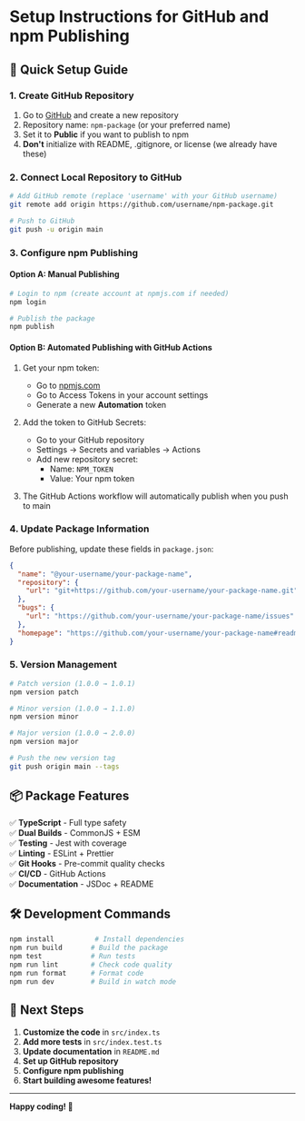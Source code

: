 # Setup Instructions for GitHub and npm Publishing

## 🚀 Quick Setup Guide

### 1. Create GitHub Repository

1. Go to [GitHub](https://github.com) and create a new repository
2. Repository name: `npm-package` (or your preferred name)
3. Set it to **Public** if you want to publish to npm
4. **Don't** initialize with README, .gitignore, or license (we already have these)

### 2. Connect Local Repository to GitHub

```bash
# Add GitHub remote (replace 'username' with your GitHub username)
git remote add origin https://github.com/username/npm-package.git

# Push to GitHub
git push -u origin main
```

### 3. Configure npm Publishing

#### Option A: Manual Publishing
```bash
# Login to npm (create account at npmjs.com if needed)
npm login

# Publish the package
npm publish
```

#### Option B: Automated Publishing with GitHub Actions
1. Get your npm token:
   - Go to [npmjs.com](https://www.npmjs.com)
   - Go to Access Tokens in your account settings
   - Generate a new **Automation** token

2. Add the token to GitHub Secrets:
   - Go to your GitHub repository
   - Settings → Secrets and variables → Actions
   - Add new repository secret:
     - Name: `NPM_TOKEN`
     - Value: Your npm token

3. The GitHub Actions workflow will automatically publish when you push to main

### 4. Update Package Information

Before publishing, update these fields in `package.json`:

```json
{
  "name": "@your-username/your-package-name",
  "repository": {
    "url": "git+https://github.com/your-username/your-package-name.git"
  },
  "bugs": {
    "url": "https://github.com/your-username/your-package-name/issues"
  },
  "homepage": "https://github.com/your-username/your-package-name#readme"
}
```

### 5. Version Management

```bash
# Patch version (1.0.0 → 1.0.1)
npm version patch

# Minor version (1.0.0 → 1.1.0)
npm version minor

# Major version (1.0.0 → 2.0.0)
npm version major

# Push the new version tag
git push origin main --tags
```

## 📦 Package Features

✅ **TypeScript** - Full type safety  
✅ **Dual Builds** - CommonJS + ESM  
✅ **Testing** - Jest with coverage  
✅ **Linting** - ESLint + Prettier  
✅ **Git Hooks** - Pre-commit quality checks  
✅ **CI/CD** - GitHub Actions  
✅ **Documentation** - JSDoc + README  

## 🛠️ Development Commands

```bash
npm install          # Install dependencies
npm run build       # Build the package
npm test            # Run tests
npm run lint        # Check code quality
npm run format      # Format code
npm run dev         # Build in watch mode
```

## 🎯 Next Steps

1. **Customize the code** in `src/index.ts`
2. **Add more tests** in `src/index.test.ts`
3. **Update documentation** in `README.md`
4. **Set up GitHub repository**
5. **Configure npm publishing**
6. **Start building awesome features!**

---

**Happy coding! 🎉**

